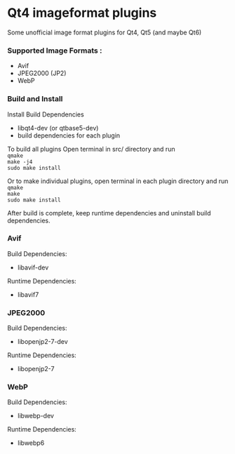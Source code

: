 # Qt4 imageformat plugins
Some unofficial image format plugins for Qt4, Qt5 (and maybe Qt6)  

### Supported Image Formats :
* Avif
* JPEG2000 (JP2)  
* WebP  

### Build and Install
Install Build Dependencies  
* libqt4-dev (or qtbase5-dev)  
* build dependencies for each plugin  

To build all plugins Open terminal in src/ directory and run  
`qmake`  
`make -j4`  
`sudo make install`  

Or to make individual plugins, open terminal in each plugin directory and run  
`qmake`  
`make`  
`sudo make install`  

After build is complete, keep runtime dependencies and uninstall build dependencies.  

### Avif
Build Dependencies:  
* libavif-dev  

Runtime Dependencies:  
* libavif7  

### JPEG2000
Build Dependencies:  
* libopenjp2-7-dev  

Runtime Dependencies:  
* libopenjp2-7  

### WebP
Build Dependencies:  
* libwebp-dev  

Runtime Dependencies:  
* libwebp6  
